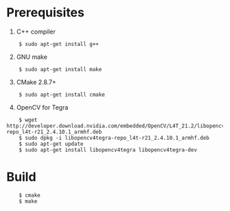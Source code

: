 # Prerequisites

1. C++ compiler
```
    $ sudo apt-get install g++
```
2. GNU make
```
    $ sudo apt-get install make
```
3. CMake 2.8.7+
```
    $ sudo apt-get install cmake
```
4. OpenCV for Tegra
```
    $ wget http://developer.download.nvidia.com/embedded/OpenCV/L4T_21.2/libopencv4tegra-repo_l4t-r21_2.4.10.1_armhf.deb
    $ sudo dpkg -i libopencv4tegra-repo_l4t-r21_2.4.10.1_armhf.deb
    $ sudo apt-get update
    $ sudo apt-get install libopencv4tegra libopencv4tegra-dev
```

# Build

```
    $ cmake
    $ make
```
